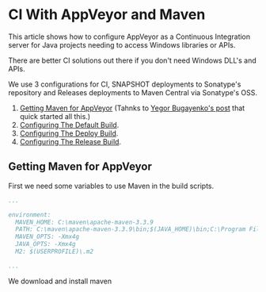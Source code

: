 # CI With AppVeyor and Maven

This article shows how to configure AppVeyor as a Continuous Integration server for Java projects needing to access Windows libraries or APIs.

There are better CI solutions out there if you don't need Windows DLL's and APIs.

We use 3 configurations for CI, SNAPSHOT deployments to Sonatype's repository and Releases deployments to Maven Central via Sonatype's OSS.

1. [Getting Maven for AppVeyor](#maven) (Tahnks to [Yegor Bugayenko's post](http://www.yegor256.com/2015/01/10/windows-appveyor-maven.html) that quick started all this.)
2. [Configuring The Default Build](#b1).
3. [Configuring The Deploy Build](#b2).
4. [Configuring The Release Build](#b3).

## <a name="maven"></a>Getting Maven for AppVeyor

First we need some variables to use Maven in the build scripts.

```yaml
...

environment:
  MAVEN_HOME: C:\maven\apache-maven-3.3.9
  PATH: C:\maven\apache-maven-3.3.9\bin;$(JAVA_HOME)\bin;C:\Program Files (x86)\Windows Kits\10\bin\x64;$(PATH)
  MAVEN_OPTS: -Xmx4g
  JAVA_OPTS: -Xmx4g
  M2: $(USERPROFILE)\.m2

...

```

We download and install maven

```yaml


 

